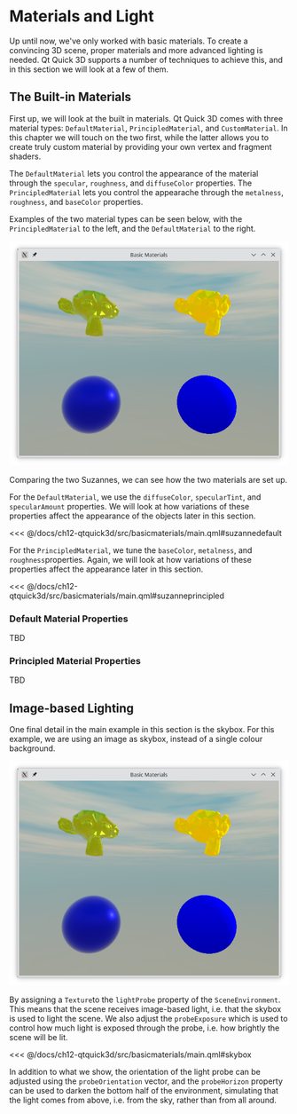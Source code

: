 # Materials and Light

Up until now, we've only worked with basic materials. To create a convincing 3D scene, proper materials and more advanced lighting is needed. Qt Quick 3D supports a number of techniques to achieve this, and in this section we will look at a few of them.

## The Built-in Materials

First up, we will look at the built in materials. Qt Quick 3D comes with three material types: ``DefaultMaterial``, ``PrincipledMaterial``, and ``CustomMaterial``. In this chapter we will touch on the two first, while the latter allows you to create truly custom material by providing your own vertex and fragment shaders.

The ``DefaultMaterial`` lets you control the appearance of the material through the ``specular``, ``roughness``, and ``diffuseColor`` properties. The ``PrincipledMaterial`` lets you control the appearache through the ``metalness``, ``roughness``, and ``baseColor`` properties.

Examples of the two material types can be seen below, with the ``PrincipledMaterial`` to the left, and the ``DefaultMaterial`` to the right.

![image](./assets/materials.png)

Comparing the two Suzannes, we can see how the two materials are set up.

For the ``DefaultMaterial``, we use the ``diffuseColor``, ``specularTint``, and ``specularAmount`` properties. We will look at how variations of these properties affect the appearance of the objects later in this section.

<<< @/docs/ch12-qtquick3d/src/basicmaterials/main.qml#suzannedefault

For the ``PrincipledMaterial``, we tune the ``baseColor``, ``metalness``, and ``roughness``properties. Again, we will look at how variations of these properties affect the appearance later in this section.

<<< @/docs/ch12-qtquick3d/src/basicmaterials/main.qml#suzanneprincipled

### Default Material Properties

TBD

### Principled Material Properties

TBD

## Image-based Lighting

One final detail in the main example in this section is the skybox. For this example, we are using an image as skybox, instead of a single colour background.

![image](./assets/materials.png)

By assigning a ``Texture``to the ``lightProbe`` property of the ``SceneEnvironment``. This means that the scene receives image-based light, i.e. that the skybox is used to light the scene. We also adjust the ``probeExposure`` which is used to control how much light is exposed through the probe, i.e. how brightly the scene will be lit.

<<< @/docs/ch12-qtquick3d/src/basicmaterials/main.qml#skybox

In addition to what we show, the orientation of the light probe can be adjusted using the ``probeOrientation`` vector, and the ``probeHorizon`` property can be used to darken the bottom half of the environment, simulating that the light comes from above, i.e. from the sky, rather than from all around.
